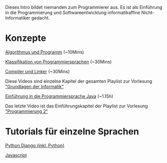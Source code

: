 Dieses Intro bildet niemanden zum Programmierer aus. Es ist als Einführung in die Programmierung und Softwareentwicklung informatikaffine Nicht-Informatiker gedacht.

# Konzepte

[Algorithmus und Programm](https://www.youtube.com/watch?v=tmsNVVibykc&list=PL1urCEuoZfluiGV0FXHqYKyqCom-1eRjb&index=2) (~10Mins)

[Klassifikation von Programmiersprachen](https://www.youtube.com/watch?v=8HzQCYmfDBY&list=PL1urCEuoZfluiGV0FXHqYKyqCom-1eRjb&index=5) (~30Mins)

[Compiler und Linker](https://www.youtube.com/watch?v=fxLo1TnqWiM&list=PL1urCEuoZfluiGV0FXHqYKyqCom-1eRjb&index=6) (~30Mins)

Diese Videos sind einzelne Kapitel der gesamten Playlist zur Vorlesung ["Grundlagen der Informatik"](https://www.youtube.com/playlist?list=PL1urCEuoZfluiGV0FXHqYKyqCom-1eRjb)

[Einführung in die Programmiersprache Java](https://www.youtube.com/watch?v=MKWkcQmDUs8&list=PL1urCEuoZfluHljeY7ztwr-vlSEuQA9Hl) (~1.15h)

Das letzte Video ist das Einführungskapitel der Playlist zur Vorlesung ["Programmierung 2"](https://www.youtube.com/playlist?list=PL1urCEuoZfluHljeY7ztwr-vlSEuQA9Hl)

# Tutorials für einzelne Sprachen

[Python Django (inkl. Python)](https://tutorial.djangogirls.org/de/)

[Javascript](https://www.codecademy.com/learn/introduction-to-javascript)
